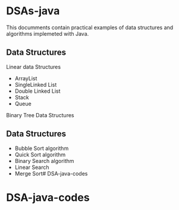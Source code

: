# DSAs-java

This documments contain practical examples of data structures and algorithms implemeted with Java.

## Data Structures

Linear data Structures

- ArrayList
- SingleLinked List
- Double Linked List
- Stack
- Queue

Binary Tree Data Structures

## Data Structures

- Bubble Sort algorithm
- Quick Sort algorithm
- Binary Search algorithm
- Linear Search
- Merge Sort# DSA-java-codes
# DSA-java-codes
